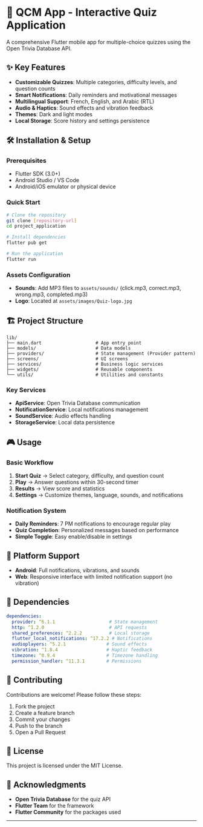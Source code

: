 # 🧠 QCM App - Interactive Quiz Application

A comprehensive Flutter mobile app for multiple-choice quizzes using the Open Trivia Database API.

## ✨ Key Features

- **Customizable Quizzes**: Multiple categories, difficulty levels, and question counts
- **Smart Notifications**: Daily reminders and motivational messages
- **Multilingual Support**: French, English, and Arabic (RTL)
- **Audio & Haptics**: Sound effects and vibration feedback
- **Themes**: Dark and light modes
- **Local Storage**: Score history and settings persistence

## 🛠️ Installation & Setup

### Prerequisites
- Flutter SDK (3.0+)
- Android Studio / VS Code
- Android/iOS emulator or physical device

### Quick Start
```bash
# Clone the repository
git clone [repository-url]
cd project_application

# Install dependencies
flutter pub get

# Run the application
flutter run
```

### Assets Configuration
- **Sounds**: Add MP3 files to `assets/sounds/` (click.mp3, correct.mp3, wrong.mp3, completed.mp3)
- **Logo**: Located at `assets/images/Quiz-logo.jpg`

## 🏗️ Project Structure

```
lib/
├── main.dart                    # App entry point
├── models/                      # Data models
├── providers/                   # State management (Provider pattern)
├── screens/                     # UI screens
├── services/                    # Business logic services
├── widgets/                     # Reusable components
└── utils/                       # Utilities and constants
```

### Key Services
- **ApiService**: Open Trivia Database communication
- **NotificationService**: Local notifications management
- **SoundService**: Audio effects handling
- **StorageService**: Local data persistence

## 🎮 Usage

### Basic Workflow
1. **Start Quiz** → Select category, difficulty, and question count
2. **Play** → Answer questions within 30-second timer
3. **Results** → View score and statistics
4. **Settings** → Customize themes, language, sounds, and notifications

### Notification System
- **Daily Reminders**: 7 PM notifications to encourage regular play
- **Quiz Completion**: Personalized messages based on performance
- **Simple Toggle**: Easy enable/disable in settings

## 📱 Platform Support

- **Android**: Full notifications, vibrations, and sounds
- **Web**: Responsive interface with limited notification support (no vibration)

## 🔧 Dependencies

```yaml
dependencies:
  provider: ^6.1.1                    # State management
  http: ^1.2.0                        # API requests
  shared_preferences: ^2.2.2          # Local storage
  flutter_local_notifications: ^17.2.2 # Notifications
  audioplayers: ^5.2.1               # Sound effects
  vibration: ^1.8.4                  # Haptic feedback
  timezone: ^0.9.4                   # Timezone handling
  permission_handler: ^11.3.1        # Permissions
```

## 🤝 Contributing

Contributions are welcome! Please follow these steps:

1. Fork the project
2. Create a feature branch
3. Commit your changes
4. Push to the branch
5. Open a Pull Request

## 📄 License

This project is licensed under the MIT License.

## 🙏 Acknowledgments

- **Open Trivia Database** for the quiz API
- **Flutter Team** for the framework
- **Flutter Community** for the packages used

---
